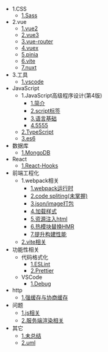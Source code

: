 - 1.CSS
  - [1.Sass](1css/sass.md)
- 2.vue
  - [1.vue2](2vue/vue2.md)
  - [2.vue3](2vue/vue3.md)
  - [3.vue-router](2vue/vue-router.md)
  - [4.vuex](2vue/vuex.md)
  - [5.pinia](2vue/pinia.md)
  - [6.vite](2vue/vite.md)
  - [7.nuxt](2vue/nuxt.md)
- 3.工具
  - [1.vscode](3utils/vscode.md)
- JavaScript
  - 1.JavaScript高级程序设计(第4版)
    - [1.简介](javascript/javascriptBook/readme.md)
    - [2.script标签](javascript/javascriptBook/script.md)
    - [3.语言基础](javascript/javascriptBook/language.md)
    - [4.5555](javascript/javascriptBook/4.md)
  - [2.TypeScript](javascript/typescript/readme.md)
  - [3.es6](javascript/es6/es6.md)
- 数据库
  - [1.MongoDB](database/mongodb.md)
- React
  - [1.React-Hooks](react/react-hooks.md)
- 前端工程化
  - 1.webpack相关
    - [1.webpack运行时](engineering/webpack/runtime)
    - [2.code spliting(未掌握)](engineering/webpack/codeSpliting)
    - [3.json/image打包](engineering/webpack/json&image)
    - [4.加载样式](engineering/webpack/css)
    - [5.资源注入html](engineering/webpack/html)
    - [6.热模块替换HMR](engineering/webpack/HMR)
    - [7.提升构建性能](engineering/webpack/speed)
  - [2.vite相关](engineering/vite.md)
- 功能性相关
  - 代码格式化
    - [1.ESLint](features/format/eslint.md)
    - [2.Prettier](features/format/prettier.md)
  - VSCode
    - [1.Debug](features/vscode/debug.md)
- http
  - [1.强缓存与协商缓存](http/cache.md)
- 问题
  - [1.js相关](question/js.md)
  - [2.服务端渲染相关](question/server.md)
- 其它
  - [1.未总结](other/readme.md)
  - [2.uml](other/uml.md)
